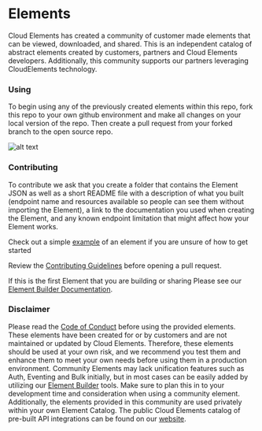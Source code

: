 # Elements
Cloud Elements has created a community of customer made elements that can be viewed, downloaded, and shared. This is an independent catalog of abstract elements created by customers, partners and Cloud Elements developers. Additionally, this community supports our partners leveraging CloudElements technology.

### Using
To begin using any of the previously created elements within this repo, fork this repo to your own github environment and make all changes on your local version of the repo. Then create a pull request from your forked branch to the open source repo.

![alt text](https://github.com/peytonsteiner97/elements/blob/master/Screenshot.png)

### Contributing
To contribute we ask that you create a folder that contains the Element JSON as well as a short README file with a description of what you built (endpoint name and resources available so people can see them without importing the Element), a link to the documentation you used when creating the Element, and any known endpoint limitation that might affect how your Element works.

Check out a simple [example](https://github.com/CloudElementsOpenLabs/examples/tree/master/elements) of an element if you are unsure of how to get started

Review the [Contributing Guidelines](https://github.com/CloudElementsOpenLabs/elements/blob/master/CONTRIBUTING.md) before opening a pull request. 

If this is the first Element that you are building or sharing Please see our [Element Builder Documentation](https://docs.cloud-elements.com/home/element-builder-overview).

### Disclaimer
Please read the [Code of Conduct](https://github.com/CloudElementsOpenLabs/elements/blob/master/CONTRIBUTING.md) before using the provided elements.
These elements have been created for or by customers and are not maintained or updated by Cloud Elements. Therefore, these elements should be used at your own risk, and we recommend you test them and enhance them to meet your own needs before using them in a production environment. Community Elements may lack unification features such as Auth, Eventing and Bulk initially, but in most cases can be easily added by utilizing our [Element Builder](https://cloud-elements.com/element-builder/) tools. Make sure to plan this in to your development time and consideration when using a community element. Additionally, the elements provided in this community are used privately within your own Element Catalog.  The public Cloud Elements catalog of pre-built API integrations can be found on our [website](https://cloud-elements.com/elements-catalog/).
